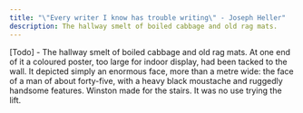 ```yaml
---
title: "\"Every writer I know has trouble writing\" - Joseph Heller"
description: The hallway smelt of boiled cabbage and old rag mats.
---
```


[Todo] - The hallway smelt of boiled cabbage and old rag mats. At one end of it a coloured poster, too large for indoor display, had been tacked to the wall. It depicted simply an enormous face, more than a metre wide: the face of a man of about forty-five, with a heavy black moustache and ruggedly handsome features. Winston made for the stairs. It was no use trying the lift. 
